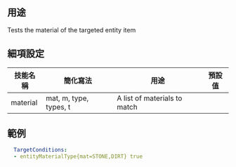 ## 用途
Tests the material of the targeted entity item


## 細項設定
| 技能名稱 | 簡化寫法| 用途 | 預設值 |
|-----------|-----------|----------------------------------------------------------------------|---------|
| material  | mat, m, type, types, t | A list of materials to match| |


## 範例
```yaml
  TargetConditions:
  - entityMaterialType{mat=STONE,DIRT} true
```